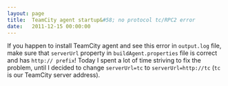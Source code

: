 ```yaml
---
layout: page
title:  TeamCity agent startup&#58; no protocol tc/RPC2 error
date:   2011-12-15 00:00:00
---
```


If you happen to install TeamCity agent and see this error in `output.log` file,
make sure that `serverUrl` property in `buildAgent.properties` file is correct and has `http:// prefix`!
Today I spent a lot of time striving to fix the problem, until I decided to change `serverUrl=tc` to `serverUrl=http://tc` (`tc` is our TeamCity server address).